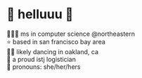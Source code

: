 # 🦖 helluuu 🦖 

👩🏻‍💻 ms in computer science @northeastern <br/>
⭐️ based in san francisco bay area <br/>
💃🏻 likely dancing in oakland, ca <br/>
🌱 a proud istj logistician <br/>
💬 pronouns: she/her/hers <br/>
